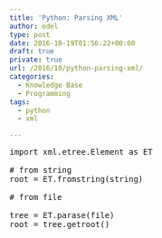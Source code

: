 ```yaml
---
title: 'Python: Parsing XML'
author: edel
type: post
date: 2016-10-19T01:56:22+00:00
draft: true
private: true
url: /2016/10/python-parsing-xml/
categories:
  - Knowledge Base
  - Programming
tags:
  - python
  - xml

---
```

<pre>import xml.etree.Element as ET

# from string
root = ET.fromstring(string)

# from file

tree = ET.parase(file)
root = tree.getroot()</pre>

<ol class="footnote">
</ol>